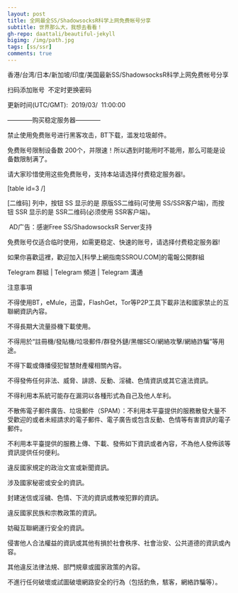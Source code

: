 ```yaml
---
layout: post
title: 全网最全SS/ShadowsocksR科学上网免费帐号分享
subtitle: 世界那么大，我想去看看！
gh-repo: daattali/beautiful-jekyll
bigimg: /img/path.jpg
tags: [ss/ssr]
comments: true
---
```


香港/台湾/日本/新加坡/印度/美国最新SS/ShadowsocksR科学上网免费帐号分享

扫码添加账号  不定时更换密码

更新时间(UTC/GMT):  2019/03/  11:00:00

————购买稳定服务器————

禁止使用免费账号进行黑客攻击，BT下载，滥发垃圾邮件。

免费账号限制设备数 200个，并限速！所以遇到时能用时不能用，那么可能是设备数限制满了。

请大家珍惜使用这些免费账号，支持本站请选择付费稳定服务器!。

[table id=3 /]

[二维码] 列中，按钮 SS 显示的是 原版SS二维码(可使用 SS/SSR客户端)，而按钮 SSR 显示的是 SSR二维码(必须使用 SSR客户端)。

 AD广告：感谢Free SS/ShadowsocksR Server支持

免费账号仅适合临时使用，如需更稳定、快速的账号，请选择付费稳定服务器!



如果你喜歡這裡，歡迎加入[科學上網指南SSROU.COM]的電報公開群組

Telegram 群組 | Telegram 頻道 | Telegram 溝通

注意事項

不得使用BT，eMule，迅雷，FlashGet，Tor等P2P工具下載非法和國家禁止的互聯網資訊內容。

不得長期大流量掛機下載使用。

不得用於“註冊機/發貼機/垃圾郵件/群發外鏈/黑帽SEO/網絡攻擊/網絡詐騙”等用途。

不得下載或傳播侵犯智慧財產權相關內容。

不得發佈任何非法、威脅、誹謗、反動、淫穢、色情資訊或其它違法資訊。

不得利用本系統可能存在漏洞以各種形式為自己及他人牟利。

不散佈電子郵件廣告、垃圾郵件（SPAM）：不利用本平臺提供的服務散發大量不受歡迎的或者未經請求的電子郵件、電子廣告或包含反動、色情等有害資訊的電子郵件。

不利用本平臺提供的服務上傳、下載、發佈如下資訊或者內容，不為他人發佈該等資訊提供任何便利。

違反國家規定的政治文宣或新聞資訊。

涉及國家秘密或安全的資訊。

封建迷信或淫穢、色情、下流的資訊或教唆犯罪的資訊。

違反國家民族和宗教政策的資訊。

妨礙互聯網運行安全的資訊。

侵害他人合法權益的資訊或其他有損於社會秩序、社會治安、公共道德的資訊或內容。

其他違反法律法規、部門規章或國家政策的內容。

不進行任何破壞或試圖破壞網路安全的行為（包括釣魚，駭客，網絡詐騙等）。


